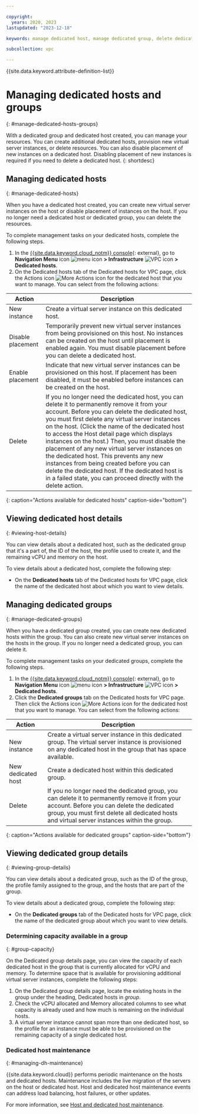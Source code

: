 ```yaml
---

copyright:
  years: 2020, 2023
lastupdated: "2023-12-18"

keywords: manage dedicated host, manage dedicated group, delete dedicated host, disable placement

subcollection: vpc

---
```


{{site.data.keyword.attribute-definition-list}}

# Managing dedicated hosts and groups
{: #manage-dedicated-hosts-groups}

With a dedicated group and dedicated host created, you can manage your resources. You can create additional dedicated hosts,
provision new virtual server instances, or delete resources. You can also disable placement of new instances on
a dedicated host. Disabling placement of new instances is required if you need to delete a dedicated host.
{: shortdesc}

## Managing dedicated hosts
{: #manage-dedicated-hosts}

When you have a dedicated host created, you can create new virtual server instances on the host or disable placement of
instances on the host. If you no longer need a dedicated host or dedicated group, you can delete the resources.

To complete management tasks on your dedicated hosts, complete the following steps.

1. In the [{{site.data.keyword.cloud_notm}} console](/login){: external}, go to **Navigation Menu** icon ![menu icon](../icons/icon_hamburger.svg) **> Infrastructure** ![VPC icon](../../icons/vpc.svg) **> Dedicated hosts**.
2. On the Dedicated hosts tab of the Dedicated hosts for VPC page, click the Actions icon ![More Actions icon](../icons/action-menu-icon.svg) for the dedicated host that you want to manage. You can select from the following actions:

| Action | Description |
|--------|-------------|
| New instance | Create a virtual server instance on this dedicated host. |
| Disable placement | Temporarily prevent new virtual server instances from being provisioned on this host. No instances can be created on the host until placement is enabled again. You must disable placement before you can delete a dedicated host. |
| Enable placement | Indicate that new virtual server instances can be provisioned on this host. If placement has been disabled, it must be enabled before instances can be created on the host. |
| Delete | If you no longer need the dedicated host, you can delete it to permanently remove it from your account. Before you can delete the dedicated host, you must first delete any virtual server instances on the host. (Click the name of the dedicated host to access the Host detail page which displays instances on the host.) Then, you must disable the placement of any new virtual server instances on the dedicated host. This prevents any new instances from being created before you can delete the dedicated host. If the dedicated host is in a failed state, you can proceed directly with the delete action. |
{: caption="Actions available for dedicated hosts" caption-side="bottom"}

## Viewing dedicated host details
{: #viewing-host-details}

You can view details about a dedicated host, such as the dedicated group that it's a part of, the ID of the host, the profile used to create it, and the remaining vCPU and memory on the host.

To view details about a dedicated host, complete the following step:

* On the **Dedicated hosts** tab of the Dedicated hosts for VPC page, click the name of the dedicated host about which you want to view details.

## Managing dedicated groups
{: #manage-dedicated-groups}

When you have a dedicated group created, you can create new dedicated hosts within the group. You can also create new virtual server instances on the hosts in the group. If you no longer need a dedicated group, you can delete it.

To complete management tasks on your dedicated groups, complete the following steps.

1. In the [{{site.data.keyword.cloud_notm}} console](/login){: external}, go to **Navigation Menu** icon ![menu icon](../icons/icon_hamburger.svg) **> Infrastructure** ![VPC icon](../../icons/vpc.svg) **> Dedicated hosts**.
2. Click the **Dedicated groups** tab on the Dedicated hosts for VPC page. Then click the Actions icon ![More Actions icon](../icons/action-menu-icon.svg) for the dedicated host that you want to manage. You can select from the following actions:

| Action | Description |
|--------|-------------|
| New instance | Create a virtual server instance in this dedicated group. The virtual server instance is provisioned on any dedicated host in the group that has space available. |
| New dedicated host | Create a dedicated host within this dedicated group.|
| Delete | If you no longer need the dedicated group, you can delete it to permanently remove it from your account. Before you can delete the dedicated group, you must first delete all dedicated hosts and virtual server instances within the group. |
{: caption="Actions available for dedicated groups" caption-side="bottom"}

## Viewing dedicated group details
{: #viewing-group-details}

You can view details about a dedicated group, such as the ID of the group, the profile family assigned to the group, and the hosts that are part of the group.

To view details about a dedicated group, complete the following step:

* On the **Dedicated groups** tab of the Dedicated hosts for VPC page, click the name of the dedicated group about which you want to view details.

### Determining capacity available in a group
{: #group-capacity}

On the Dedicated group details page, you can view the capacity of each dedicated host in the group that is currently allocated
for vCPU and memory. To determine space that is available for provisioning additional virtual server instances, complete the following steps:

1. On the Dedicated group details page, locate the existing hosts in the group under the heading, Dedicated hosts in *group*.
2. Check the vCPU allocated and Memory allocated columns to see what capacity is already used and how much is remaining on the individual hosts.
3. A virtual server instance cannot span more than one dedicated host, so the profile for an instance must be able to be provisioned on the remaining capacity of a single dedicated host.

### Dedicated host maintenance
{: #managing-dh-maintenance}

{{site.data.keyword.cloud}} performs periodic maintenance on the hosts and dedicated hosts.
Maintenance includes the live migration of the servers on the host or dedicated host. Host and dedicated host maintenance events can address load balancing, host failures, or other updates.

For more information, see [Host and dedicated host maintenance](/docs/vpc?topic=vpc-about-cloud-maintenance#types-of-maintenance-host).
